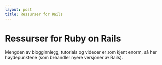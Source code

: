 ```yaml
---
layout: post
title: Ressurser for Rails
---
```


# Ressurser for Ruby on Rails

Mengden av blogginnlegg, tutorials og videoer er som kjent enorm, så her høydepunktene (som behandler nyere versjoner av Rails).
